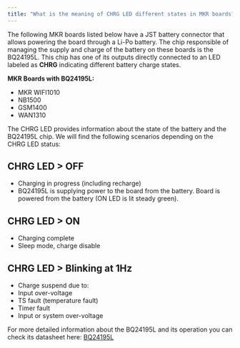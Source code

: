 ```yaml
---
title: "What is the meaning of CHRG LED different states in MKR boards?"
---
```


The following MKR boards listed below have a JST battery connector that allows powering the board through a Li-Po battery. The chip responsible of managing the supply and charge of the battery on these boards is the BQ24195L. This chip has one of its outputs directly connected to an LED labeled as **CHRG** indicating different battery charge states.

**MKR Boards with BQ24195L:**

* MKR WIFI1010
* NB1500
* GSM1400
* WAN1310

The CHRG LED provides information about the state of the battery and the BQ24195L chip. We will find the following scenarios depending on the CHRG LED status:

## CHRG LED > OFF

* Charging in progress (including recharge)
* BQ24195L is supplying power to the board from the battery. Board is powered from the battery (ON LED is lit steady green).

## CHRG LED > ON

* Charging complete
* Sleep mode, charge disable

## CHRG LED > Blinking at 1Hz

* Charge suspend due to:
* Input over-voltage
* TS fault (temperature fault)
* Timer fault
* Input or system over-voltage

For more detailed information about the BQ24195L and its operation you can check its datasheet here: [BQ24195L](https://www.ti.com/lit/ds/symlink/bq24195l.pdf?ts=1597152215766&ref_url=https%253A%252F%252Fwww.ti.com%252Fproduct%252FBQ24195L)
